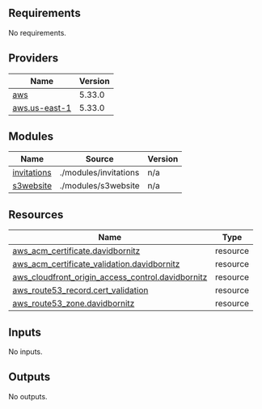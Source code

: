 <!-- BEGIN_TF_DOCS -->
## Requirements

No requirements.

## Providers

| Name | Version |
|------|---------|
| <a name="provider_aws"></a> [aws](#provider\_aws) | 5.33.0 |
| <a name="provider_aws.us-east-1"></a> [aws.us-east-1](#provider\_aws.us-east-1) | 5.33.0 |

## Modules

| Name | Source | Version |
|------|--------|---------|
| <a name="module_invitations"></a> [invitations](#module\_invitations) | ./modules/invitations | n/a |
| <a name="module_s3website"></a> [s3website](#module\_s3website) | ./modules/s3website | n/a |

## Resources

| Name | Type |
|------|------|
| [aws_acm_certificate.davidbornitz](https://registry.terraform.io/providers/hashicorp/aws/latest/docs/resources/acm_certificate) | resource |
| [aws_acm_certificate_validation.davidbornitz](https://registry.terraform.io/providers/hashicorp/aws/latest/docs/resources/acm_certificate_validation) | resource |
| [aws_cloudfront_origin_access_control.davidbornitz](https://registry.terraform.io/providers/hashicorp/aws/latest/docs/resources/cloudfront_origin_access_control) | resource |
| [aws_route53_record.cert_validation](https://registry.terraform.io/providers/hashicorp/aws/latest/docs/resources/route53_record) | resource |
| [aws_route53_zone.davidbornitz](https://registry.terraform.io/providers/hashicorp/aws/latest/docs/resources/route53_zone) | resource |

## Inputs

No inputs.

## Outputs

No outputs.
<!-- END_TF_DOCS -->